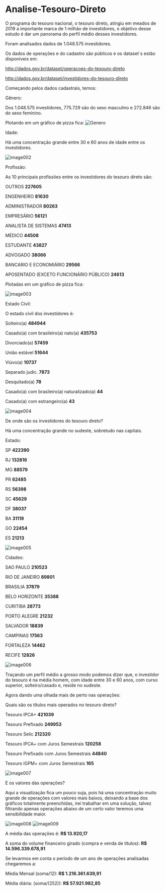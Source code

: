 # Analise-Tesouro-Direto
O programa do tesouro nacional, o tesouro direto, atingiu em meados de 2019 a importante marca de 1 milhão de investidores, o objetivo desse estudo é dar um panorama do perfil médio desses investidores. 


Foram analisados dados de 1.048.575 investidores.
 
Os dados de operações e do cadastro são públicos e os dataset´s estão disponíveis em:
 
http://dados.gov.br/dataset/operacoes-do-tesouro-direto
 
http://dados.gov.br/dataset/investidores-do-tesouro-direto
 
Começando pelos dados cadastrais, temos:
 
Gênero:
 
Dos 1.048.575 investidores, 775.729 são do sexo masculino e 272.846 são do sexo feminino.
 
Plotando em um gráfico de pizza fica:
![Genero](https://user-images.githubusercontent.com/20607306/66218179-09cb0780-e69f-11e9-9a4d-a5aca0a68e75.png)

Idade:
 
Há uma concentração grande entre 30 e 60 anos de idade entre os investidores.

![image002](https://user-images.githubusercontent.com/20607306/66218232-26673f80-e69f-11e9-889f-a9841b9f4063.png)

Profissão:
 
As 10 principais profissões entre os investidores do tesouro direto são:
 
OUTROS                                     **227605**

ENGENHEIRO                                  **81630**

ADMINISTRADOR                               **80263**

EMPRESÁRIO                                  **56121**

ANALISTA DE SISTEMAS                        **47413**

MÉDICO                                      **44508**

ESTUDANTE                                   **43827**

ADVOGADO                                    **38066**

BANCARIO E ECONOMIÁRIO                      **29566**

APOSENTADO (EXCETO FUNCIONÁRIO PÚBLICO)     **24613**
 
Plotadas em um gráfico de pizza fica:

![image003](https://user-images.githubusercontent.com/20607306/66218256-354df200-e69f-11e9-99d8-3670a1fd01d1.png)

Estado Civil:
 
O estado civil dos investidores é:
 
Solteiro(a)                                    **484944**

Casado(a) com brasileiro(a) nato(a)            **435753**

Divorciado(a)                                   **57459**

União estável                                   **51644**

Viúvo(a)                                        **10737**

Separado judic.                                  **7873**

Desquitado(a)                                      **78**

Casado(a) com brasileiro(a) naturalizado(a)        **44**

Casado(a) com estrangeiro(a)                       **43**

![image004](https://user-images.githubusercontent.com/20607306/66218413-81009b80-e69f-11e9-9066-7de6e92cd66a.png)

De onde são os investidores do tesouro direto?
 
Há uma concentração grande no sudeste, sobretudo nas capitais.
 
Estado:
 
SP    **422390**

RJ    **132816**

MG     **88579**

PR     **62485**

RS     **56398**

SC     **45629**

DF     **38037**

BA     **31119**

GO     **22454**

ES     **21213**

![image005](https://user-images.githubusercontent.com/20607306/66218424-8bbb3080-e69f-11e9-8c0a-6b1660a9b4c0.png)

Cidades:

SAO PAULO         **210523**

RIO DE JANEIRO     **89801**

BRASILIA           **37879**

BELO HORIZONTE     **35388**

CURITIBA           **28773**

PORTO ALEGRE       **21232**

SALVADOR           **18839**

CAMPINAS           **17563**

FORTALEZA          **14462**

RECIFE             **12826**

![image006](https://user-images.githubusercontent.com/20607306/66218693-0f751d00-e6a0-11e9-8234-e1dadae32f1d.png)

 
Traçando um perfil médio a grosso modo podemos dizer que, o investidor do tesouro é na média homem, com idade entre 30 e 60 anos, com curso superior, solteiro/casado e, reside no sudeste.
 
Agora dando uma olhada mais de perto nas operações:
 
Quais são os títulos mais operados no tesouro direto?
 
Tesouro IPCA+                             **421039**

Tesouro Prefixado                         **249953**

Tesouro Selic                             **212320**

Tesouro IPCA+ com Juros Semestrais        **120258**

Tesouro Prefixado com Juros Semestrais     **44840**

Tesouro IGPM+ com Juros Semestrais           **165**
 
![image007](https://user-images.githubusercontent.com/20607306/66218759-33386300-e6a0-11e9-9968-88ff9df915bf.png)

E os valores das operações?
 
Aqui a visualização fica um pouco suja, pois há uma concentração muito grande de operações com valores mais baixos, deixando a base dos gráficos totalmente preenchidas, irei trabalhar em uma solução, talvez filtrando apenas operações abaixo de um certo valor teremos uma sensibilidade maior.
 
![image008](https://user-images.githubusercontent.com/20607306/66218772-3c293480-e6a0-11e9-9781-b3cbcbb055c6.png)
![image009](https://user-images.githubusercontent.com/20607306/66218775-3fbcbb80-e6a0-11e9-862f-d109b574bee1.png)

A média das operações é: **R$ 13.920,17**
 
A soma do volume financeiro girado (compra e venda de títulos): **R$ 14.596.339.678,91**
 
Se levarmos em conta o período de um ano de operações analisadas chegaremos a:
 
Média Mensal (soma/12): **R$ 1.216.361.639,91**
 
Média diária: (soma/(252)): **R$ 57.921.982,85**


